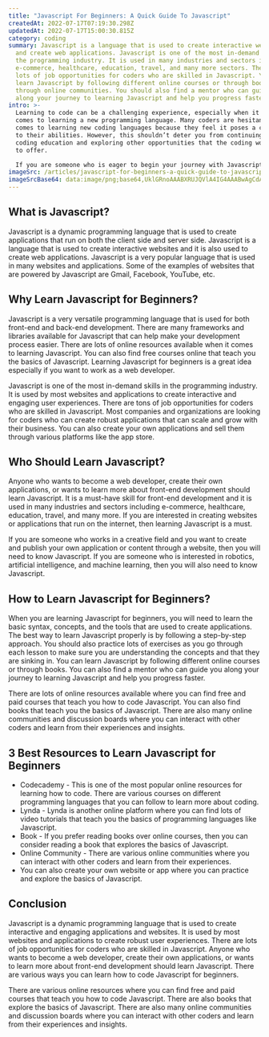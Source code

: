 ```yaml
---
title: "Javascript For Beginners: A Quick Guide To Javascript"
createdAt: 2022-07-17T07:19:30.298Z
updatedAt: 2022-07-17T15:00:30.815Z
category: coding
summary: Javascript is a language that is used to create interactive websites
  and create web applications. Javascript is one of the most in-demand skills in
  the programming industry. It is used in many industries and sectors including
  e-commerce, healthcare, education, travel, and many more sectors. There are
  lots of job opportunities for coders who are skilled in Javascript. You can
  learn Javascript by following different online courses or through books or
  through online communities. You should also find a mentor who can guide you
  along your journey to learning Javascript and help you progress faster.
intro: >-
  Learning to code can be a challenging experience, especially when it
  comes to learning a new programming language. Many coders are hesitant when it
  comes to learning new coding languages because they feel it poses a challenge
  to their abilities. However, this shouldn’t deter you from continuing your
  coding education and exploring other opportunities that the coding world has
  to offer. 

  If you are someone who is eager to begin your journey with Javascript and continue learning more about this dynamic programming language, then this blog post is for you! In this blog post, you will learn everything you need to know about Javascript as a beginner in coder and what opportunities it opens for you as an aspiring coder. Let’s get started!
imageSrc: /articles/javascript-for-beginners-a-quick-guide-to-javascript.png
imageSrcBase64: data:image/png;base64,UklGRnoAAABXRUJQVlA4IG4AAABwAgCdASoKAAoAAUAmJbACdFkAAbdJX3NBm/GgAP78+H5fOKERbjKsSQ9P4h/dFmm9gchXpTW/Wb51qoe0KPzf59y8/DXS0/YcQo9/+d6C//M7jJt1/ui49P/3tz9CiZthfimPPjNTd8JP5AAAAA==
---
```


## What is Javascript?

Javascript is a dynamic programming language that is used to create applications that run on both the client side and server side. Javascript is a language that is used to create interactive websites and it is also used to create web applications. Javascript is a very popular language that is used in many websites and applications. Some of the examples of websites that are powered by Javascript are Gmail, Facebook, YouTube, etc.

## Why Learn Javascript for Beginners?

Javascript is a very versatile programming language that is used for both front-end and back-end development. There are many frameworks and libraries available for Javascript that can help make your development process easier. There are lots of online resources available when it comes to learning Javascript. You can also find free courses online that teach you the basics of Javascript. Learning Javascript for beginners is a great idea especially if you want to work as a web developer.

Javascript is one of the most in-demand skills in the programming industry. It is used by most websites and applications to create interactive and engaging user experiences. There are tons of job opportunities for coders who are skilled in Javascript. Most companies and organizations are looking for coders who can create robust applications that can scale and grow with their business. You can also create your own applications and sell them through various platforms like the app store.

## Who Should Learn Javascript?

Anyone who wants to become a web developer, create their own applications, or wants to learn more about front-end development should learn Javascript. It is a must-have skill for front-end development and it is used in many industries and sectors including e-commerce, healthcare, education, travel, and many more. If you are interested in creating websites or applications that run on the internet, then learning Javascript is a must.

If you are someone who works in a creative field and you want to create and publish your own application or content through a website, then you will need to know Javascript. If you are someone who is interested in robotics, artificial intelligence, and machine learning, then you will also need to know Javascript.

## How to Learn Javascript for Beginners?

When you are learning Javascript for beginners, you will need to learn the basic syntax, concepts, and the tools that are used to create applications. The best way to learn Javascript properly is by following a step-by-step approach. You should also practice lots of exercises as you go through each lesson to make sure you are understanding the concepts and that they are sinking in. You can learn Javascript by following different online courses or through books. You can also find a mentor who can guide you along your journey to learning Javascript and help you progress faster.

There are lots of online resources available where you can find free and paid courses that teach you how to code Javascript. You can also find books that teach you the basics of Javascript. There are also many online communities and discussion boards where you can interact with other coders and learn from their experiences and insights.

## 3 Best Resources to Learn Javascript for Beginners

- Codecademy - This is one of the most popular online resources for learning how to code. There are various courses on different programming languages that you can follow to learn more about coding.
- Lynda - Lynda is another online platform where you can find lots of video tutorials that teach you the basics of programming languages like Javascript.
- Book - If you prefer reading books over online courses, then you can consider reading a book that explores the basics of Javascript.
- Online Community - There are various online communities where you can interact with other coders and learn from their experiences.
- You can also create your own website or app where you can practice and explore the basics of Javascript.

## Conclusion

Javascript is a dynamic programming language that is used to create interactive and engaging applications and websites. It is used by most websites and applications to create robust user experiences. There are lots of job opportunities for coders who are skilled in Javascript. Anyone who wants to become a web developer, create their own applications, or wants to learn more about front-end development should learn Javascript. There are various ways you can learn how to code Javascript for beginners.

There are various online resources where you can find free and paid courses that teach you how to code Javascript. There are also books that explore the basics of Javascript. There are also many online communities and discussion boards where you can interact with other coders and learn from their experiences and insights.
